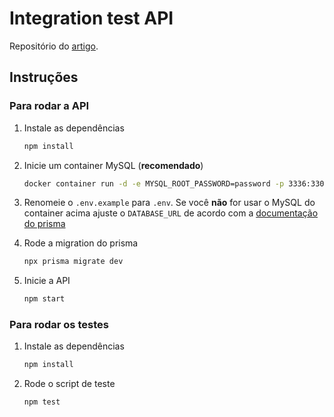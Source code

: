 # Integration test API

Repositório do [artigo](https://dev.to/matheusg18/testes-de-integracao-para-api-com-typescript-mocha-chai-e-sinon-3np9).

## Instruções

### Para rodar a API

1. Instale as dependências

   ```bash
   npm install
   ```

2. Inicie um container MySQL (**recomendado**)

   ```bash
   docker container run -d -e MYSQL_ROOT_PASSWORD=password -p 3336:3306 mysql:latest
   ```

3. Renomeie o `.env.example` para `.env`. Se você **não** for usar o MySQL do container acima ajuste o `DATABASE_URL` de acordo com a [documentação do prisma](https://www.prisma.io/docs/getting-started/setup-prisma/start-from-scratch/relational-databases/connect-your-database-typescript-mysql)

4. Rode a migration do prisma

   ```bash
   npx prisma migrate dev
   ```

5. Inicie a API

   ```bash
   npm start
   ```

### Para rodar os testes

1. Instale as dependências

   ```bash
   npm install
   ```

2. Rode o script de teste

   ```bash
   npm test
   ```
